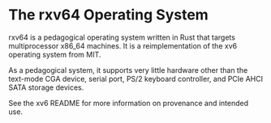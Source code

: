 # The rxv64 Operating System

rxv64 is a pedagogical operating system written in Rust that targets
multiprocessor x86_64 machines.  It is a reimplementation of the xv6
operating system from MIT.

As a pedagogical system, it supports very little hardware other than
the text-mode CGA device, serial port, PS/2 keyboard controller, and
PCIe AHCI SATA storage devices.

See the xv6 README for more information on provenance and intended
use.
